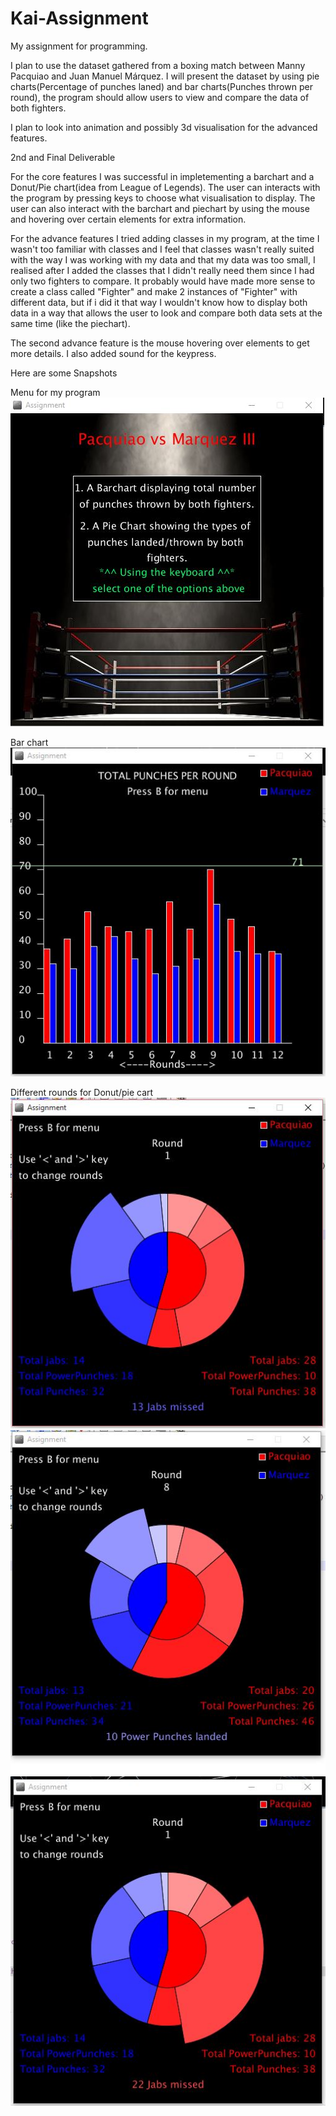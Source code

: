 # Kai-Assignment
My assignment for programming.

I plan to use the dataset gathered from a boxing match between Manny Pacquiao and Juan Manuel Márquez.
I will present the dataset by using pie charts(Percentage of punches laned) and bar charts(Punches thrown per round),
the program should allow users to view and compare the data of both fighters. 

I plan to look into animation and possibly 3d visualisation for the advanced features.



2nd and Final Deliverable

For the core features I was successful in impletementing a barchart and a Donut/Pie chart(idea from League of Legends). 
The user can interacts with the program by pressing keys to choose what visualisation to display. The user 
can also interact with the barchart and piechart by using the mouse and hovering over certain elements for extra information. 

For the advance features I tried adding classes in my program, at the time I wasn't too familiar with classes and 
I feel that classes wasn't really suited with the way I was working with my data and that my data was too small, I realised
after I added the classes that I didn't really need them since I had only two fighters to compare. It probably would have made more 
sense to create a class called "Fighter" and make 2 instances of "Fighter" with different data, but if i did it that way I wouldn't
know how to display both data in a way that allows the user to look and compare both data sets at the same time (like the piechart).

The second advance feature is the mouse hovering over elements to get more details. I also added sound for the keypress.


Here are some Snapshots

Menu for my program
![Sketch](Snapshots/Menu.jpg)

Bar chart
![Sketch](Snapshots/Barchart.jpg)

Different rounds for Donut/pie cart
![Sketch](Snapshots/PieChart1.jpg)
![Sketch](Snapshots/PieChart2.jpg)
![Sketch](Snapshots/PieChart3.jpg)